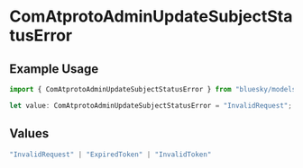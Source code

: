 # ComAtprotoAdminUpdateSubjectStatusError

## Example Usage

```typescript
import { ComAtprotoAdminUpdateSubjectStatusError } from "bluesky/models/errors";

let value: ComAtprotoAdminUpdateSubjectStatusError = "InvalidRequest";
```

## Values

```typescript
"InvalidRequest" | "ExpiredToken" | "InvalidToken"
```